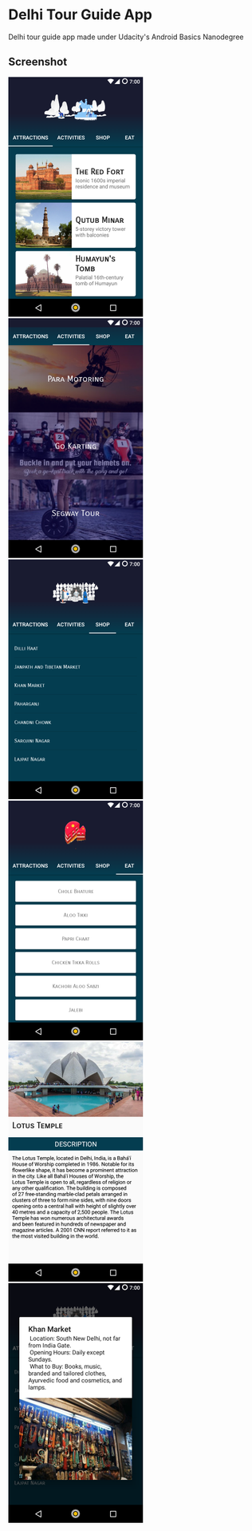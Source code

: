 # Delhi Tour Guide App
Delhi tour guide app made under Udacity's Android Basics Nanodegree
## Screenshot
<img src="https://github.com/ankurg22/delhi-tour-guide/blob/master/screenshot/Screenshot_20170803-203907.png" height="480" width="270" alt="Screenshot 1 of Delhi Tour Guide app">  <img src="https://github.com/ankurg22/delhi-tour-guide/blob/master/screenshot/Screenshot_20170803-203957.png" height="480" width="270" alt="Screenshot 2 of Delhi Tour Guide app"> <img src="https://github.com/ankurg22/delhi-tour-guide/blob/master/screenshot/Screenshot_20170803-204004.png" height="480" width="270" alt="Screenshot 3 of Delhi Tour Guide app">
<img src="https://github.com/ankurg22/delhi-tour-guide/blob/master/screenshot/Screenshot_20170803-204020.png" height="480" width="270" alt="Screenshot 4 of Delhi Tour Guide app"> <img src="https://github.com/ankurg22/delhi-tour-guide/blob/master/screenshot/Screenshot_20170803-203946.png" height="480" width="270" alt="Screenshot 5 of Delhi Tour Guide app"><img src="https://github.com/ankurg22/delhi-tour-guide/blob/master/screenshot/Screenshot_20170803-204038.png" height="480" width="270" alt="Screenshot 6 of Delhi Tour Guide app">
